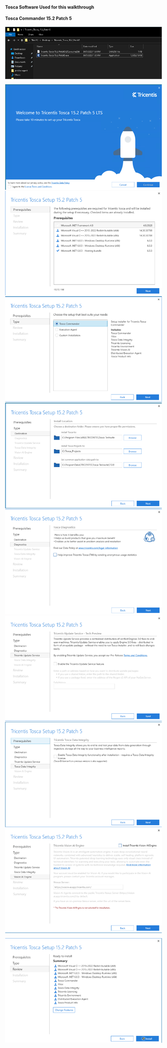 #### Tosca Software Used for this walkthrough
#### Tosca Commander 15.2 Patch 5

![](commander.png)

![](commander-splash.png)
![](commander-prerequisites.png)
![](commander-type.png)
![](commander-install-location.png)
![](commander-diagnostics.png)
![](commander-update-service.png)
![](commander-data-integrity.png)
![](commander-vission-ai.png)

![](commander-install.png)